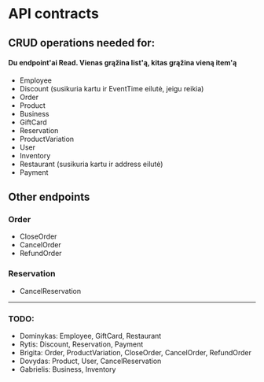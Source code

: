 # API contracts
## CRUD operations needed for:
#### Du endpoint'ai Read. Vienas grąžina list'ą, kitas grąžina vieną item'ą
- Employee
- Discount (susikuria kartu ir EventTime eilutė, jeigu reikia)
- Order
- Product
- Business
- GiftCard
- Reservation
- ProductVariation
- User
- Inventory
- Restaurant (susikuria kartu ir address eilutė)
- Payment


## Other endpoints
### Order
- CloseOrder
- CancelOrder
- RefundOrder

### Reservation
- CancelReservation

---
### TODO:

- Dominykas: Employee, GiftCard, Restaurant
- Rytis: Discount, Reservation, Payment
- Brigita: Order, ProductVariation, CloseOrder, CancelOrder, RefundOrder
- Dovydas: Product, User, CancelReservation
- Gabrielis: Business, Inventory
